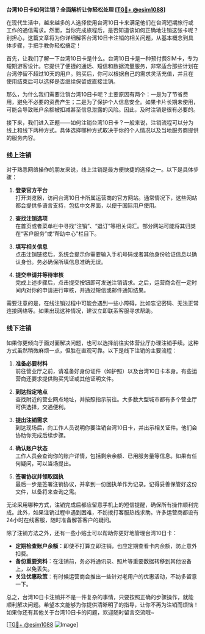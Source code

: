 **台湾10日卡如何注销？全面解析让你轻松处理 [[TG💪+ @esim1088](https://t.me/s/esim1088)]**

在现代生活中，越来越多的人选择使用台湾10日卡来满足他们在台湾短期旅行或工作的通信需求。然而，当你完成旅程后，是否知道该如何正确地注销这张卡呢？别担心，这篇文章将为你详细解答台湾10日卡注销的相关问题，从基本概念到具体步骤，手把手教你轻松搞定！

首先，让我们了解一下台湾10日卡是什么。台湾10日卡是一种预付费SIM卡，专为短期游客设计。它提供了便捷的通话、短信和数据流量服务，非常适合那些计划在台湾停留不超过10天的用户。购买后，你可以根据自己的需求灵活充值，并且在使用结束后可以选择是否继续保留或直接注销。

那么，为什么我们需要注销台湾10日卡呢？主要原因有两个：一是为了节省费用，避免不必要的资费产生；二是为了保护个人信息安全。如果卡片长期未使用，可能会导致账户余额被扣减甚至信息泄露的风险。因此，及时注销是很有必要的。

接下来，我们进入正题——如何注销台湾10日卡？一般来说，注销流程可以分为线上和线下两种方式。具体选择哪种方式取决于你的个人情况以及当地服务商提供的服务内容。

### 线上注销

对于熟悉网络操作的朋友来说，线上注销是最方便快捷的选择之一。以下是具体步骤：

1. **登录官方平台**  
   打开浏览器，访问台湾10日卡所属运营商的官方网站。通常情况下，这些网站都会提供多语言支持，包括中文界面，以便于国际用户使用。

2. **查找注销选项**  
   在首页或者菜单栏中寻找“注销”、“退订”等相关词汇。部分网站可能将其归类在“客户服务”或“帮助中心”栏目下。

3. **填写相关信息**  
   点击注销链接后，系统会提示你需要输入手机号码或者其他身份验证信息以确认身份。务必确保所填信息准确无误。

4. **提交申请并等待审核**  
   完成上述步骤后，点击提交按钮即可发送注销请求。之后，运营商会在一定时间内对你的申请进行审核，并通过短信或邮件通知结果。

需要注意的是，在线注销过程中可能会遇到一些小障碍，比如忘记密码、无法正常连接网络等。如果出现这种情况，建议立即联系客服寻求帮助。

### 线下注销

如果你更倾向于面对面解决问题，也可以选择前往实体营业厅办理注销手续。这种方式虽然稍微麻烦一点，但胜在直观可靠。以下是线下注销的主要流程：

1. **准备必要材料**  
   前往营业厅之前，请准备好身份证件（如护照）以及台湾10日卡本身。有些运营商还要求提供购买凭证或其他证明文件。

2. **到达指定地点**  
   查找附近的营业网点地址，并按照指示前往。大多数大型城市都有多个营业厅可供选择，交通便利。

3. **提出注销需求**  
   到达现场后，向工作人员说明你要注销台湾10日卡，并出示相关证件。他们会协助你完成后续步骤。

4. **确认账户状态**  
   工作人员会查询你的账户详情，包括剩余余额、已用服务量等信息。如果有任何疑问，可以当场提出。

5. **签署协议并领取回执**  
   最后一步是签署注销协议，并拿到一份回执单作为记录。记得妥善保管好这份文件，以备将来查询之需。

无论采用哪种方式，注销完成后都应留意手机上的短信提醒，确保所有操作顺利完成。此外，如果注销过程中遇到困难，不妨拨打客服热线求助。许多运营商都设有24小时在线客服，随时准备解答客户的疑问。

除了注销方法之外，还有一些小贴士可以帮助你更好地管理台湾10日卡：

- **定期检查账户余额**：即使不打算立即注销，也应定期查看卡内余额，防止意外扣费。
- **备份重要资料**：在注销前，务必将通讯录、照片等重要数据转移到其他设备上，以免丢失。
- **关注优惠政策**：有时候运营商会推出一些针对老用户的优惠活动，不妨多留意一下。

总之，台湾10日卡注销并不是一件复杂的事情，只要按照正确的步骤操作，就能顺利解决问题。希望本文能够为你提供清晰明了的指导，让你不再为注销而烦恼！如果你还有其他关于台湾10日卡的问题，欢迎随时留言交流哦~

[[TG💪+ @esim1088](https://t.me/s/esim1088) ![Image](https://i.postimg.cc/4NQfJmqS/Snipaste-2025-05-13-00-14-12.png)]